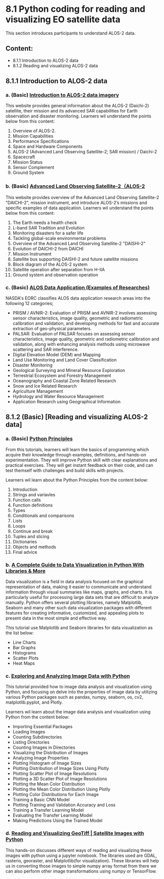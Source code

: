 # 8.1 Python coding for reading and visualizing EO satellite data
This section introduces participants to understand ALOS-2 data.

## Content:
- 8.1.1 Introduction to ALOS-2 data 
- 8.1.2 Reading and visualizing ALOS-2 data

## 8.1.1 Introduction to ALOS-2 data
### a. (Basic) [Introduction to ALOS-2 data imagery](https://www.eoportal.org/satellite-missions/alos-2#alos-2-advanced-land-observing-satellite-2-sar-mission--daichi-2)

This website provides general information about the ALOS-2 (Daichi-2) satellite, their mission and its advanced SAR capabilities for Earth observation and disaster monitoring.
Learners wil understand the points below from this content:
1. Overview of ALOS-2.
2. Mission Capabilities
3. Performance Specifications
4. Space and Hardware Components
5. ALOS-2 (Advanced Land Observing Satellite-2; SAR mission) / Daichi-2
6. Spacecraft
7. Mission Status
8. Sensor Complement 
9. Ground System

### b. (Basic) [Advanced Land Observing Satellite-2（ALOS-2](https://global.jaxa.jp/projects/sat/alos2/pdf/daichi2_e.pdf)

This website provides overview of the Advanced Land Observing Satellite-2 "DAICHI-2", mission instrument, and introduce ALOS-2’s missions and specific examples of data application.
Learners wil understand the points below from this content:
1. The Earth needs a health check
2. L-band SAR Tradition and Evolution
3. Monitoring disasters for a safer life
4. Tackling global-scale environmental problems
5. Overview of the Advanced Land Observing Satellite-2 "DAISHI-2"
6. Evolution of DAICHI-2 from DAICHI
7. Mission Instrument
8. Satellite bus supporting DAISHI-2 and future satellite missions
9. Block diagram of the ALOS-2 system
10. Satellite operation after separation from H-IIA
11. Ground system and observation operation

### c. (Basic) [ALOS Data Application (Examples of Researches)](https://www.eorc.jaxa.jp/ALOS/en/gallery/example.htm)

NASDA's EORC classifies ALOS data application research areas into the following 12 categories;

- PRISM / AVNIR-2: Evaluation of PRISM and AVNIR-2 involves assessing sensor characteristics, image quality, geometric and radiometric calibration and validation, and developing methods for fast and accurate extraction of geo-physical parameters.
- PALSAR: Evaluation of PALSAR focuses on assessing sensor characteristics, image quality, geometric and radiometric calibration and validation, along with enhancing analysis methods using microwave scattering and SAR interference.
- Digital Elevation Model (DEM) and Mapping
- Land Use Monitoring and Land Cover Classification
- Disaster Monitoring
- Geological Surveying and Mineral Resource Exploration
- Terrestrial Ecosystem and Forestry Management
- Oceanography and Coastal Zone Related Research
- Snow and Ice Related Research
- Agriculture Management
- Hydrology and Water Resource Management
- Application Research using Geographical Information

## 8.1.2 (Basic) [Reading and visualizing ALOS-2 data]
### a. (Basic) [Python Principles](http://pythonprinciples.com/)

From this tutorials, learners will learn the basics of programming which acquire their knowledge through examples, definitions, and hands-on experimentation. They will improve Python skill with clear explanations and practical exercises. They will get instant feedback on their code, and can test themself with challenges and build skills with projects.

Learners wil learn about the Python Principles from the content below:
1. Introduction
2. Strings and variavles
3. Function calls
4. Function definitions
5. Types
6. Conditionals and comparisons
7. Lists
8. Loops
9. Continue and break
10. Tuples and slicing
11. Dictionaries
12. Objects and methods
13. Final advice

### b. [A Complete Guide to Data Visualization in Python With Libraries & More](https://www.simplilearn.com/tutorials/python-tutorial/data-visualization-in-python)

Data visualization is a field in data analysis focused on the graphical representation of data, making it easier to communicate and understand information through visual summaries like maps, graphs, and charts. It is particularly useful for processing large data sets that are difficult to analyze manually. Python offers several plotting libraries, namely Matplotlib, Seaborn and many other such data visualization packages with different features for creating informative, customized, and appealing plots to present data in the most simple and effective way.

This tutorial use Matplotlib and Seaborn libraries for data visualization as the list below:
- Line Charts
- Bar Graphs
- Histograms
- Scatter Plots
- Heat Maps

### c. [Exploring and Analyzing Image Data with Python](https://medium.com/@sehjadkhoja0/title-exploring-and-analyzing-image-data-with-python-79a7f72f4d2b)

This tutorial provided how to image data analysis and visualization using Python, and focusing on delve into the properties of image data by utilizing various Python packages such as pandas, numpy, seaborn, os, cv2, matplotlib.pyplot, and Plotly.

Learners wil learn about the image data analysis and visualization using Python from the content below:
- Importing Essential Packages
- Loading Images
- Counting Subdirectories
- Listing Directories
- Counting Images in Directories
- Visualizing the Distribution of Images
- Analyzing Image Properties
- Plotting Histogram of Image Sizes
- Plotting Distribution of Image Sizes Using Plotly
- Plotting Scatter Plot of Image Resolutions
- Plotting a 3D Scatter Plot of Image Resolutions
- Plotting the Mean Color Distribution
- Plotting the Mean Color Distribution Using Plotly
- Plotting Color Distributions for Each Image
- Training a Basic CNN Model
- Plotting Training and Validation Accuracy and Loss
- Training a Transfer Learning Model
- Evaluating the Transfer Learning Model
- Making Predictions Using the Trained Model

### d. [Reading and Visualizing GeoTiff | Satellite Images with Python](https://towardsdatascience.com/reading-and-visualizing-geotiff-images-with-python-8dcca7a74510)

This hands-on discusses different ways of reading and visualizing these images with python using a jupyter notebook. The libraries used are GDAL, rasterio, georaster, and Matplotlib(for visualization). These libraries will help us in converting those images to simple numpy array format from there we can also perform other image transformations using numpy or TensorFlow.